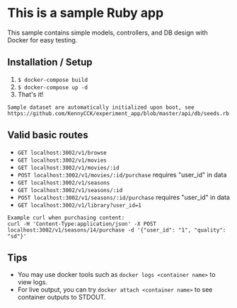 # This is a sample Ruby app

This sample contains simple models, controllers, and DB design with Docker for easy testing.

## Installation / Setup

1. `$ docker-compose build`
2. `$ docker-compose up -d`
3. That's it!

```
Sample dataset are automatically initialized upon boot, see https://github.com/KennyCCK/experiment_app/blob/master/api/db/seeds.rb
```

## Valid basic routes

- `GET localhost:3002/v1/browse`
- `GET localhost:3002/v1/movies`
- `GET localhost:3002/v1/movies/:id`
- `POST localhost:3002/v1/movies/:id/purchase` requires "user_id" in data
- `GET localhost:3002/v1/seasons`
- `GET localhost:3002/v1/seasons/:id`
- `POST localhost:3002/v1/seasons/:id/purchase` requires "user_id" in data
- `GET localhost:3002/v1/library?user_id=1`

```
Example curl when purchasing content:
curl -H 'Content-Type:application/json' -X POST localhost:3002/v1/seasons/14/purchase -d '{"user_id": "1", "quality": "sd"}'
```

## Tips

- You may use docker tools such as `docker logs <container name>` to view logs.
- For live output, you can try `docker attach <container name>` to see container outputs to STDOUT.